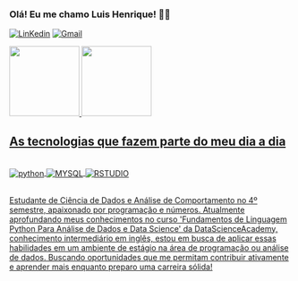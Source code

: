 ### Olá! Eu me chamo Luis Henrique! ✌🏻

[![LinKedin](https://img.shields.io/badge/LinkedIn-0077B5?style=for-the-badge&logo=linkedin&logoColor=white)](https://www.linkedin.com/in/luis-henrique-3b299a229)
[![Gmail](https://img.shields.io/badge/Gmail-D14836?style=for-the-badge&logo=gmail&logoColor=white)](mailto:seffrin369@gmail.com)

<a href="https://ai/LuisHenri6565">
<img height = "125cm" src = https://github-readme-stats.vercel.app/api?username=LuisHenri6565&show_icons=true&theme=cobalt>
<img height = "125cm" src = https://github-readme-stats.vercel.app/api/top-langs/?username=LuisHenri6565&layout=compact&show_icons=true&theme=dark>

## As tecnologias que fazem parte do meu dia a dia 

<div style = "display: inline_block"><br/>
<img align = "center" alt = "python" src = "https://img.shields.io/badge/Python-14354C?style=for-the-badge&logo=python&logoColor=white">
<img align = "center" alt = "MYSQL" src = "https://img.shields.io/badge/MySQL-00000F?style=for-the-badge&logo=mysql&logoColor=white">
<img align = "center" alt = "RSTUDIO" src = "https://img.shields.io/badge/RStudio-75AADB?style=for-the-badge&logo=RStudio&logoColor=white">
</div><br/>

Estudante de Ciência de Dados e Análise de Comportamento no 4º semestre, apaixonado por programação e números. Atualmente aprofundando meus conhecimentos no curso 'Fundamentos de Linguagem Python Para Análise de Dados e Data Science' da DataScienceAcademy, conhecimento intermediário em inglês, estou em busca de aplicar essas habilidades em um ambiente de estágio na área de programação ou análise de dados. Buscando oportunidades que me permitam contribuir ativamente e aprender mais enquanto preparo uma carreira sólida!
